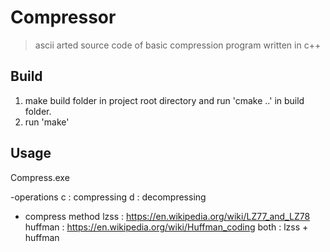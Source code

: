 # Compressor
> ascii arted source code of basic compression program written in c++

## Build
1. make build folder in project root directory and run 'cmake ..' in build folder.
2. run 'make'

## Usage
Compress.exe <operation> <compress method> <in-file> <out-file>

-operations
c : compressing
d : decompressing

- compress method
lzss : https://en.wikipedia.org/wiki/LZ77_and_LZ78
huffman : https://en.wikipedia.org/wiki/Huffman_coding
both : lzss + huffman

